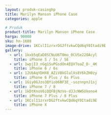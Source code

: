 ```yaml
---
layout: produk-casinghp
title: Marilyn Manson iPhone Case
categories: apple

# Produk
product-title: Marilyn Manson iPhone Case
harga: 90000
sku: hn-1688
image-drive: 1KCslI1zrxrDG2ftvkwCQd6qY0Itadi9E
gallery:
  - url: 1kxb5qEaD8SCNuU6T0mo_0CUSe22OAcyl
    title: iPhone 5 / 5s / SE
  - url: 1wpjI3_nGg1SuPGsdOn4EQV7oaZ_D-_4K
    title: iPhone 6 / 6s
  - url: 12UbAqYDHX8_AZiV8kGlulXs8Y6kZH0zy
    title: iPhone 6 Plus / 6s Plus
  - url: 1Giy0GJzo3QYiob6BF3E_-soznnpnJ1sj
    title: iPhone 7 / 8
  - url: 1kDtKnoV6iQQFBjNzVo-dJJcNWSUkono4
    title: iPhone 7 Plus / 8 Plus
  - url: 1KCslI1zrxrDG2ftvkwCQd6qY0Itadi9E
    title: iPhone X
---
```

